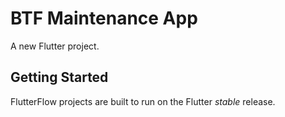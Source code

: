 # BTF Maintenance App

A new Flutter project.

## Getting Started

FlutterFlow projects are built to run on the Flutter _stable_ release.
